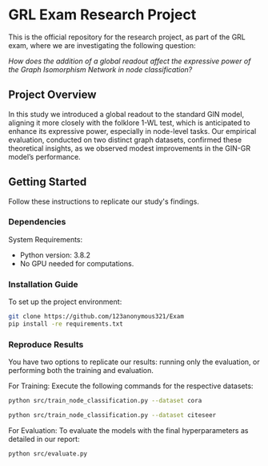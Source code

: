 # GRL Exam Research Project

This is the official repository for the research project, as part of the GRL exam, 
where we are investigating the following question:

*How does the addition of a global readout affect the expressive power of the Graph Isomorphism
Network in node classification?*

## Project Overview

In this study we introduced a global readout to the standard GIN model, aligning it more
closely with the folklore 1-WL test, which is anticipated to enhance its expressive power, 
especially in node-level tasks. Our empirical evaluation, conducted on two distinct graph datasets,
confirmed these theoretical insights, as we observed modest improvements
in the GIN-GR model’s performance.

## Getting Started

Follow these instructions to replicate our study's findings.

### Dependencies

System Requirements:
- Python version: 3.8.2
- No GPU needed for computations.

### Installation Guide

To set up the project environment: 

```bash
git clone https://github.com/123anonymous321/Exam
pip install -re requirements.txt
```

### Reproduce Results
You have two options to replicate our results: running only the evaluation, or performing both the training and evaluation.

For Training:
Execute the following commands for the respective datasets:

```bash
python src/train_node_classification.py --dataset cora
```
```bash
python src/train_node_classification.py --dataset citeseer
```

For Evaluation:
To evaluate the models with the final hyperparameters as detailed in our report:

```bash
python src/evaluate.py
```
